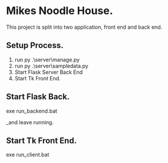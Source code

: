 # Mikes Noodle House.

This project is split into two application, front end and back end.

## Setup Process.
1. run py .\server\manage.py
2. run py .\server\sampledata.py
3. Start Flask Server Back End
4. Start Tk Front End.

## Start Flask Back.
exe run_backend.bat 

_and leave running.


## Start Tk Front End.
exe run_client.bat


